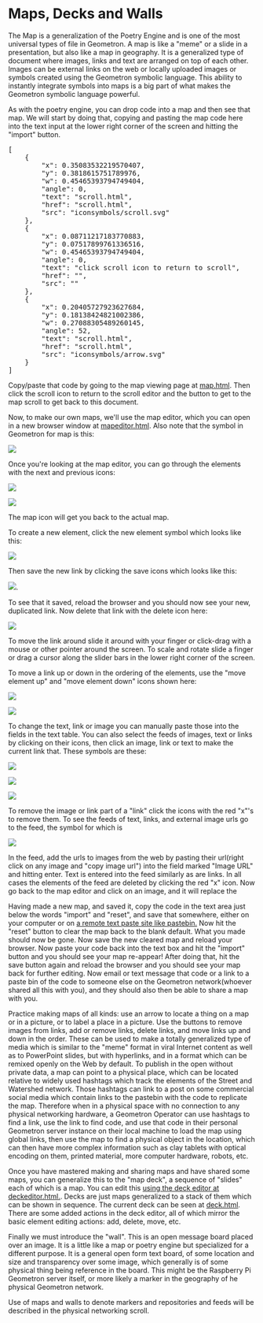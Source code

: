 # Maps, Decks and Walls

The Map is a generalization of the Poetry Engine and is one of the most universal types of file in Geometron. A map is like a "meme" or a slide in a presentation, but also like a map in geography.  It is a generalized type of document where images, links and text are arranged on top of each other.  Images can be external links on the web or locally uploaded images or symbols created using the Geometron symbolic language.  This ability to instantly integrate symbols into maps is a big part of what makes the Geometron symbolic language powerful. 

As with the poetry engine, you can drop code into a map and then see that map.  We will start by doing that, copying and pasting the map code here into the text input at the lower right corner of the screen and hitting the "import" button.

<pre>
[
    {
        "x": 0.35083532219570407,
        "y": 0.3818615751789976,
        "w": 0.45465393794749404,
        "angle": 0,
        "text": "scroll.html",
        "href": "scroll.html",
        "src": "iconsymbols/scroll.svg"
    },
    {
        "x": 0.08711217183770883,
        "y": 0.07517899761336516,
        "w": 0.45465393794749404,
        "angle": 0,
        "text": "click scroll icon to return to scroll",
        "href": "",
        "src": ""
    },
    {
        "x": 0.20405727923627684,
        "y": 0.18138424821002386,
        "w": 0.27088305489260145,
        "angle": 52,
        "text": "scroll.html",
        "href": "scroll.html",
        "src": "iconsymbols/arrow.svg"
    }
]
</pre>

Copy/paste that code by going to the map viewing page at [map.html](map.html).  Then click the scroll icon to return to the scroll editor and the button to get to the map scroll to get back to this document.

Now, to make our own maps, we'll use the map editor, which you can open in a new browser window at [mapeditor.html](mapeditor.html).  Also note that the symbol in Geometron for map is this:

[![](iconsymbols/map.svg)](map.html)

Once you're looking at the map editor, you can go through the elements with the next and previous icons:

![](iconsymbols/downelement.svg)

![](iconsymbols/upelement.svg)

The map icon will get you back to the actual map.  

To create a new element, click the new element symbol which looks like this:

![](iconsymbols/add.svg)

Then save the new link by clicking the save icons which looks like this:

![](iconsymbols/save.svg).   

To see that it saved, reload the browser and you should now see your new, duplicated link.  Now delete that link with the delete icon here:

![](iconsymbols/delete.svg)

To move the link around slide it around with your finger or click-drag with a mouse or other pointer around the screen.  To scale and rotate slide a finger or drag a cursor along the slider bars in the lower right corner of the screen.  

To move a link up or down in the ordering of the elements, use the "move element up" and "move element down" icons shown here:

![](iconsymbols/elementup.svg)

![](iconsymbols/elementdown.svg)


To change the text, link or image you can manually paste those into the fields in the text table.  You can also select the feeds of images, text or links by clicking on their icons, then click an image, link or text to make the current link that.  These symbols are these:


![](iconsymbols/text.svg)

![](iconsymbols/image.svg)

![](iconsymbols/link.svg)


To remove the image or link part of a "link" click the icons with the red "x"'s to remove them.  To see the feeds of text, links, and external image urls go to the feed, the symbol for which is 

![](iconsymbols/feed.svg)


In the feed, add the urls to images from the web by pasting their url(right click on any image and "copy image url") into the field marked "Image URL" and hitting enter.  Text is entered into the feed similarly as are links. In all cases the elements of the feed are deleted by clicking the red "x" icon.  Now go back to the map editor and click on an image, and it will replace the 


Having made a new map, and saved it, copy the code in the text area just below the words "import" and "reset", and save that somewhere, either on your computer or on [a remote text paste site like pastebin.](https://pastebin.com/)  Now hit the "reset" button to clear the map back to the blank default.  What you made should now be gone.  Now save the new cleared map and reload your browser.  Now paste your code back into the text box and hit the "import" button and you should see your map re-appear!  After doing that, hit the save button again and reload the browser and you should see your map back for further editing.  Now email or text message that code or a link to a paste bin of the code to someone else on the Geometron network(whoever shared all this with you), and they should also then be able to share a map with you.  

Practice making maps of all kinds: use an arrow to locate a thing on a map or in a picture, or to label a place in a picture.  Use the buttons to remove images from links, add or remove links, delete links, and move links up and down in the order. These can be used to make a totally generalized type of media which is similar to the "meme" format in viral Internet content as well as to PowerPoint slides, but with hyperlinks, and in a format which can be remixed openly on the Web by default.  To publish in the open without private data, a map can point to a physical place, which can be located relative to widely used hashtags which track the elements of the Street and Watershed network.  Those hashtags can link to a post on some commercial social media which contain links to the pastebin with the code to replicate the map.  Therefore when in a physical space with no connection to any physical networking hardware, a Geometron Operator can use hashtags to find a link, use the link to find code, and use that code in their personal Geometron server instance on their local machine to load the map using global links, then use the map to find a physical object in the location, which can then have more complex information such as clay tablets with optical encoding on them, printed material, more computer hardware, robots, etc.

Once you have mastered making and sharing maps and have shared some maps, you can generalize this to the "map deck", a sequence of "slides" each of which is a map.  You can edit this [using the deck editor at deckeditor.html.](deckeditor.html). Decks are just maps generalized to a stack of them which can be shown in sequence.  The current deck can be seen at [deck.html](deck.html).  There are some added actions in the deck editor, all of which mirror the basic element editing actions: add, delete, move, etc.

Finally we must introduce the "wall".  This is an open message board placed over an image.  It is a little like a map or poetry engine but specialized for a different purpose.  It is a general open form text board, of some location and size and transparency over some image, which generally is of some physical thing being reference in the board. This might be the Raspberry Pi Geometron server itself, or more likely a marker in the geography of he physical Geometron network.  

Use of maps and walls to denote markers and repositories and feeds will be described in the physical networking scroll.  



